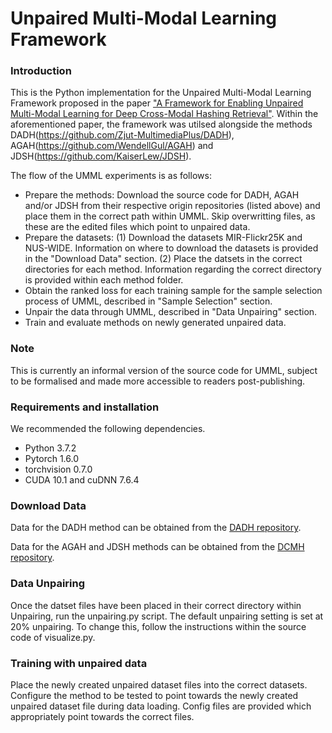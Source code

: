 # Unpaired Multi-Modal Learning Framework

### Introduction
This is the Python implementation for the Unpaired Multi-Modal Learning Framework proposed in the paper ["A Framework for Enabling Unpaired Multi-Modal Learning for Deep Cross-Modal Hashing Retrieval"](link). Within the aforementioned paper, the framework was utilsed alongside the methods DADH(https://github.com/Zjut-MultimediaPlus/DADH), AGAH(https://github.com/WendellGul/AGAH) and JDSH(https://github.com/KaiserLew/JDSH).
      
The flow of the UMML experiments is as follows:
* Prepare the methods: Download the source code for DADH, AGAH and/or JDSH from their respective origin repositories (listed above) and place them in the correct path within UMML. Skip overwritting files, as these are the edited files which point to unpaired data.
* Prepare the datasets: (1) Download the datasets MIR-Flickr25K and NUS-WIDE. Information on where to download the datasets is provided in the "Download Data" section. (2) Place the datsets in the correct directories for each method. Information regarding the correct directory is provided within each method folder.
* Obtain the ranked loss for each training sample for the sample selection process of UMML, described in "Sample Selection" section. 
* Unpair the data through UMML, described in "Data Unpairing" section.
* Train and evaluate methods on newly generated unpaired data.

### Note
This is currently an informal version of the source code for UMML, subject to be formalised and made more accessible to readers post-publishing.

### Requirements and installation
We recommended the following dependencies.
- Python 3.7.2
- Pytorch 1.6.0
- torchvision 0.7.0
- CUDA 10.1 and cuDNN 7.6.4

### Download Data

Data for the DADH method can be obtained from the [DADH repository](https://github.com/Zjut-MultimediaPlus/DADH).

Data for the AGAH and JDSH methods can be obtained from the [DCMH repository](https://github.com/jiangqy/DCMH-CVPR2017).

### Data Unpairing
Once the datset files have been placed in their correct directory within Unpairing, run the unpairing.py script. The default unpairing setting is set at 20% unpairing. To change this, follow the instructions within the source code of visualize.py.

### Training with unpaired data
Place the newly created unpaired dataset files into the correct datasets. Configure the method to be tested to point towards the newly created unpaired dataset file during data loading. Config files are provided which appropriately point towards the correct files.

